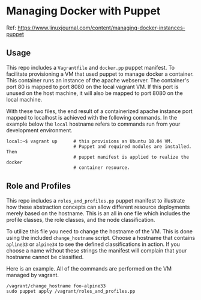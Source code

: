 # Managing Docker with Puppet
Ref: https://www.linuxjournal.com/content/managing-docker-instances-puppet

## Usage
This repo includes a `Vagrantfile` and `docker.pp` puppet manifest. To
facilitate provisioning a VM that used puppet to manage docker a container.
This container runs an instance of the apache webserver.  The container's port
80 is mapped to port 8080 on the local vagrant VM.  If this port is unused on
the host machine, it will also be mapped to port 8080 on the local machine.

With these two files, the end result of a containerized apache instance
port mapped to localhost is achieved with the following commands.  In
the example below the `local` hostname refers to commands run from your
development environment.

```
local:~$ vagrant up      # this provisions an Ubuntu 18.04 VM.
                         # Puppet and required modules are installed.  Then
                         # puppet manifest is applied to realize the docker
                         # container resource.
```


## Role and Profiles
This repo includes a `roles_and_profiles.pp` puppet manifest to illustrate how
these abstraction concepts can allow different resource deployments merely
based on the hostname.  This is an all in one file which includes the profile
classes, the role classes, and the node classification.

To utilize this file you need to change the hostname of the VM.  This is done
using the included `change_hostname` script.  Choose a hostname that contains
`apline33` or `alpine34` to see the defined classifications in action.  If you
choose a name without these strings the manifest will complain that your
hostname cannot be classified.

Here is an example.  All of the commands are performed on the VM managed by
vagrant.
```
/vagrant/change_hostname foo-alpine33
sudo puppet apply /vagrant/roles_and_profiles.pp
```
